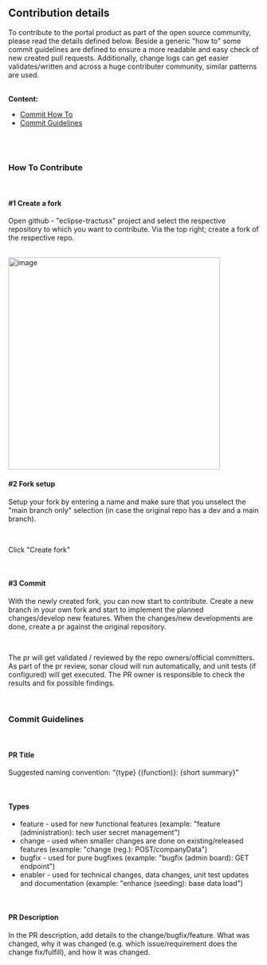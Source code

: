 ## Contribution details

To contribute to the portal product as part of the open source community, please read the details defined below.
Beside a generic "how to" some commit guidelines are defined to ensure a more readable and easy check of new created pull requests. Additionally, change logs can get easier validates/written and across a huge contributer community, similar patterns are used.

<br>
<strong>Content:</strong>

- [Commit How To](#how-to-contribute)
- [Commit Guidelines](#commit-guidelines)

<br>
<br>

### How To Contribute

<br>

#### #1 Create a fork

Open github - "eclipse-tractusx" project and select the respective repository to which you want to contribute.
Via the top right; create a fork of the respective repo.

<br>
<img width="425" alt="image" src="https://user-images.githubusercontent.com/94133633/221685601-080ae275-456b-4047-8e26-5797be0e47f5.png">

<br>

#### #2 Fork setup

Setup your fork by entering a name and make sure that you unselect the "main branch only" selection (in case the original repo has a dev and a main branch).

<br>

Click "Create fork"

<br>

#### #3 Commit

With the newly created fork, you can now start to contribute. Create a new branch in your own fork and start to implement the planned changes/develop new features.
When the changes/new developments are done, create a pr against the original repository.

<br>

The pr will get validated / reviewed by the repo owners/official committers.
As part of the pr review, sonar cloud will run automatically, and unit tests (if configured) will get executed. The PR owner is responsible to check the results and fix possible findings.

<br>

### Commit Guidelines

<br>

#### PR Title
      
Suggested naming convention: “{type} {(function)}: {short summary}”

<br>

#### Types

* feature - used for new functional features (example: "feature (administration): tech user secret management")
* change - used when smaller changes are done on existing/released features (example: "change (reg.): POST/companyData")
* bugfix - used for pure bugfixes (example: "bugfix (admin board): GET endpoint")
* enabler - used for technical changes, data changes, unit test updates and documentation (example: "enhance (seeding): base data load")

<br>

#### PR Description

In the PR description, add details to the change/bugfix/feature.
What was changed, why it was changed (e.g. which issue/requirement does the change fix/fulfill), and how it was changed.
     
<br>
<br>

